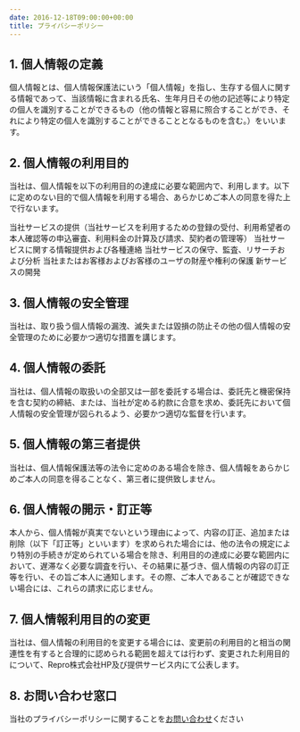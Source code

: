 ```yaml
---
date: 2016-12-18T09:00:00+00:00
title: プライバシーポリシー
---
```


## 1. 個人情報の定義

個人情報とは、個人情報保護法にいう「個人情報」を指し、生存する個人に関する情報であって、当該情報に含まれる氏名、生年月日その他の記述等により特定の個人を識別することができるもの（他の情報と容易に照合することができ、それにより特定の個人を識別することができることとなるものを含む。）をいいます。

## 2. 個人情報の利用目的

当社は、個人情報を以下の利用目的の達成に必要な範囲内で、利用します。以下に定めのない目的で個人情報を利用する場合、あらかじめご本人の同意を得た上で行ないます。

当社サービスの提供（当社サービスを利用するための登録の受付、利用希望者の本人確認等の申込審査、利用料金の計算及び請求、契約者の管理等）
当社サービスに関する情報提供および各種連絡
当社サービスの保守、監査、リサーチおよび分析
当社またはお客様およびお客様のユーザの財産や権利の保護
新サービスの開発

## 3. 個人情報の安全管理

当社は、取り扱う個人情報の漏洩、滅失または毀損の防止その他の個人情報の安全管理のために必要かつ適切な措置を講じます。

## 4. 個人情報の委託

当社は、個人情報の取扱いの全部又は一部を委託する場合は、委託先と機密保持を含む契約の締結、または、当社が定める約款に合意を求め、委託先において個人情報の安全管理が図られるよう、必要かつ適切な監督を行います。

## 5. 個人情報の第三者提供

当社は、個人情報保護法等の法令に定めのある場合を除き、個人情報をあらかじめご本人の同意を得ることなく、第三者に提供致しません。

## 6. 個人情報の開示・訂正等

本人から、個人情報が真実でないという理由によって、内容の訂正、追加または削除（以下「訂正等」といいます）を求められた場合には、他の法令の規定により特別の手続きが定められている場合を除き、利用目的の達成に必要な範囲内において、遅滞なく必要な調査を行い、その結果に基づき、個人情報の内容の訂正等を行い、その旨ご本人に通知します。その際、ご本人であることが確認できない場合には、これらの請求に応じません。

## 7. 個人情報利用目的の変更

当社は、個人情報の利用目的を変更する場合には、変更前の利用目的と相当の関連性を有すると合理的に認められる範囲を超えては行わず、変更された利用目的について、Repro株式会社HP及び提供サービス内にて公表します。

## 8. お問い合わせ窓口

当社のプライバシーポリシーに関することを[お問い合わせ](https://forms.gle/j7dLng44b3rV5sxN8)ください
